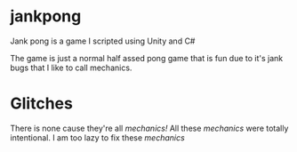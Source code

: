 # jankpong

Jank pong is a game I scripted using Unity and C#

The game is just a normal half assed pong game that is fun due to it's jank bugs that I like to call mechanics.

# Glitches
There is none cause they're all <em>mechanics!</em>
All these <em>mechanics</em> were totally intentional.
I am too lazy to fix these <em>mechanics</em>

